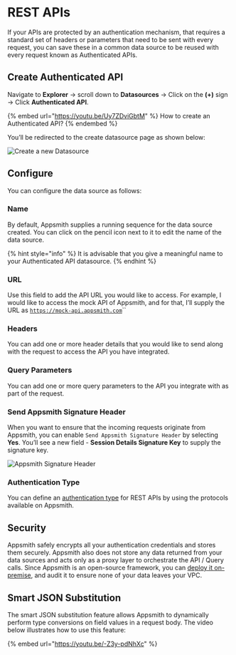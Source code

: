 # REST APIs

If your APIs are protected by an authentication mechanism, that requires a standard set of headers or parameters that need to be sent with every request, you can save these in a common data source to be reused with every request known as Authenticated APIs.

## Create Authenticated API

Navigate to **Explorer** → scroll down to **Datasources** → Click on the **(+)** sign → Click **Authenticated API**.

{% embed url="https://youtu.be/Uy7ZDviGbtM" %}
How to create an Authenticated API?
{% endembed %}

You’ll be redirected to the create datasource page as shown below:

![Create a new Datasource](<../../../.gitbook/assets/OAuth  API Integration  Create New DB.png>)

## Configure

You can configure the data source as follows:

### Name

By default, Appsmith supplies a running sequence for the data source created. You can click on the pencil icon next to it to edit the name of the data source.

{% hint style="info" %}
It is advisable that you give a meaningful name to your Authenticated API datasource.
{% endhint %}

### URL

Use this field to add the API URL you would like to access. For example, I would like to access the mock API of Appsmith, and for that, I’ll supply the URL as  [`https://mock-api.appsmith.com`](https://mock-api.appsmith.com)``

### Headers

You can add one or more header details that you would like to send along with the request to access the API you have integrated.

### Query Parameters

You can add one or more query parameters to the API you integrate with as part of the request.

### Send Appsmith Signature Header

When you want to ensure that the incoming requests originate from Appsmith, you can enable `Send Appsmith Signature Header` by selecting **Yes**. You’ll see a new field - **Session Details Signature Key** to supply the signature key.

![Appsmith Signature Header](<../../../.gitbook/assets/OAuth  API Integration  Appsmith Signature Header  Enable  .png>)

### Authentication Type

You can define an [authentication type](authentication-type/) for REST APIs by using the protocols available on Appsmith.

## Security

Appsmith safely encrypts all your authentication credentials and stores them securely. Appsmith also does not store any data returned from your data sources and acts only as a proxy layer to orchestrate the API / Query calls. Since Appsmith is an open-source framework, you can [deploy it on-premise](../../../getting-started/setup/), and audit it to ensure none of your data leaves your VPC.

## Smart JSON Substitution

The smart JSON substitution feature allows Appsmith to dynamically perform type conversions on field values in a request body. The video below illustrates how to use this feature:

{% embed url="https://youtu.be/-Z3y-pdNhXc" %}
